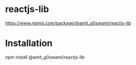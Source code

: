# reactjs-lib

https://www.npmjs.com/package/@amit_g0swami/reactjs-lib

# Installation

npm install @amit_g0swami/reactjs-lib
